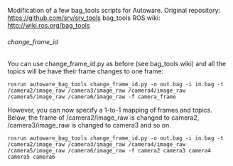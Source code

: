 Modification of a few bag_tools scripts for Autoware.
Original repository: https://github.com/srv/srv_tools
bag_tools ROS wiki: http://wiki.ros.org/bag_tools

###### change_frame_id

You can use change_frame_id.py as before (see bag_tools wiki) and all the topics will be have their frame changes to one frame:
```
rosrun autoware_bag_tools change_frame_id.py -o out.bag -i in.bag -t /camera2/image_raw /camera3/image_raw /camera4/image_raw /camera5/image_raw /camera6/image_raw -f camera_frame
```
However, you can now specify a 1-to-1 mapping of frames and topics. Below, the frame of /camera2/image_raw is changed to camera2, /camera3/image_raw is changed to camera3 and so on.
```
rosrun autoware_bag_tools change_frame_id.py -o out.bag -i in.bag -t /camera2/image_raw /camera3/image_raw /camera4/image_raw /camera5/image_raw /camera6/image_raw -f camera2 camera3 camera4 camera5 camera6
```
